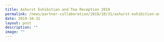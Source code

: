 ```yaml
---
title: Ashurst Exhibition and Tea Reception 2019
permalink: /news/partner-collaboration/2019/10/31/ashurst-exhibition-and-tea-reception-2019/
date: 2019-10-31
layout: post
description: ""
image: ""
---
```


